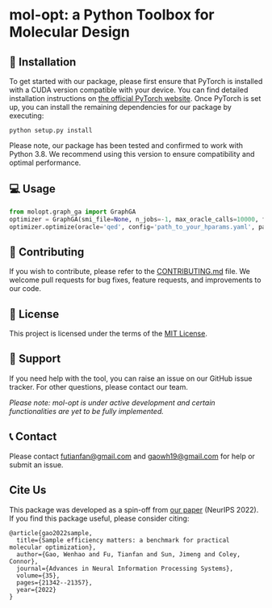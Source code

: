 # mol-opt: a Python Toolbox for Molecular Design

## 🚀 Installation 
To get started with our package, please first ensure that PyTorch is installed with a CUDA version compatible with your device. You can find detailed installation instructions on [the official PyTorch website](https://pytorch.org/get-started/locally/).
Once PyTorch is set up, you can install the remaining dependencies for our package by executing:
```
python setup.py install 
```
Please note, our package has been tested and confirmed to work with Python 3.8. We recommend using this version to ensure compatibility and optimal performance.

## 💻 Usage

```python
from molopt.graph_ga import GraphGA
optimizer = GraphGA(smi_file=None, n_jobs=-1, max_oracle_calls=10000, freq_log=100, output_dir = 'results', log_results=True) 
optimizer.optimize(oracle='qed', config='path_to_your_hparams.yaml', patience=5, seed=0)
```

## 🤝 Contributing
If you wish to contribute, please refer to the [CONTRIBUTING.md](CONTRIBUTING.md) file. We welcome pull requests for bug fixes, feature requests, and improvements to our code.


## 📜 License
This project is licensed under the terms of the [MIT License](LICENSE).


## 💼 Support
If you need help with the tool, you can raise an issue on our GitHub issue tracker. For other questions, please contact our team. 

*Please note: mol-opt is under active development and certain functionalities are yet to be fully implemented.*

## 📞 Contact 
Please contact futianfan@gmail.com and gaowh19@gmail.com for help or submit an issue. 


## Cite Us
This package was developed as a spin-off from [our paper](https://proceedings.neurips.cc/paper_files/paper/2022/file/8644353f7d307baaf29bc1e56fe8e0ec-Paper-Datasets_and_Benchmarks.pdf) (NeurIPS 2022). If you find this package useful, please consider citing:

```
@article{gao2022sample,
  title={Sample efficiency matters: a benchmark for practical molecular optimization},
  author={Gao, Wenhao and Fu, Tianfan and Sun, Jimeng and Coley, Connor},
  journal={Advances in Neural Information Processing Systems},
  volume={35},
  pages={21342--21357},
  year={2022}
}
```

